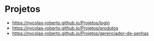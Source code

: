 # Projetos


- https://nycolas-roberto.github.io/Projetos/login
- https://nycolas-roberto.github.io/Projetos/produtos
- https://nycolas-roberto.github.io/Projetos/gerenciador-de-senhas
